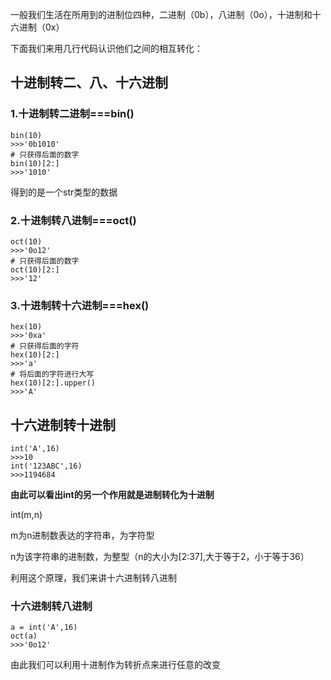 一般我们生活在所用到的进制位四种，二进制（0b），八进制（0o），十进制和十六进制（0x）

下面我们来用几行代码认识他们之间的相互转化：

## 十进制转二、八、十六进制

### 1.十进制转二进制===bin()

```
bin(10)
>>>'0b1010'
# 只获得后面的数字
bin(10)[2:]
>>>'1010'
```

得到的是一个str类型的数据

### 2.十进制转八进制===oct()

```
oct(10)
>>>'0o12'
# 只获得后面的数字
oct(10)[2:]
>>>'12'
```

### 3.十进制转十六进制===hex()

```
hex(10)
>>>'0xa'
# 只获得后面的字符
hex(10)[2:]
>>>'a'
# 将后面的字符进行大写
hex(10)[2:].upper()
>>>'A'
```

## 十六进制转十进制

```
int('A',16)
>>>10
int('123ABC',16)
>>>1194684
```

**由此可以看出int的另一个作用就是进制转化为十进制**

int(m,n)

m为n进制数表达的字符串，为字符型

n为该字符串的进制数，为整型（n的大小为[2:37],大于等于2，小于等于36）

利用这个原理，我们来讲十六进制转八进制

### 十六进制转八进制

```
a = int('A',16)
oct(a)
>>>'0o12'
```

由此我们可以利用十进制作为转折点来进行任意的改变

